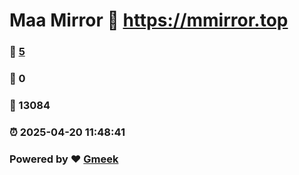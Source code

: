# Maa Mirror :link: https://mmirror.top 
### :page_facing_up: [5](https://mmirror.top/tag.html) 
### :speech_balloon: 0 
### :hibiscus: 13084 
### :alarm_clock: 2025-04-20 11:48:41 
### Powered by :heart: [Gmeek](https://github.com/Meekdai/Gmeek)
